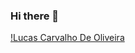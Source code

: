 ### Hi there 👋
[!Lucas Carvalho De Oliveira](https://github-readme-stats.vercel.app/api?username=lucasC-deOliveira&show_icons=true&theme=radical)



<!--
**lucasC-deOliveira/lucasC-deOliveira** is a ✨ _special_ ✨ repository because its `README.md` (this file) appears on your GitHub profile.

Here are some ideas to get you started:

- 🔭 I’m currently working on ...
- 🌱 I’m currently learning ...
- 👯 I’m looking to collaborate on ...
- 🤔 I’m looking for help with ...
- 💬 Ask me about ...
- 📫 How to reach me: ...
- 😄 Pronouns: ...
- ⚡ Fun fact: ...
-->
